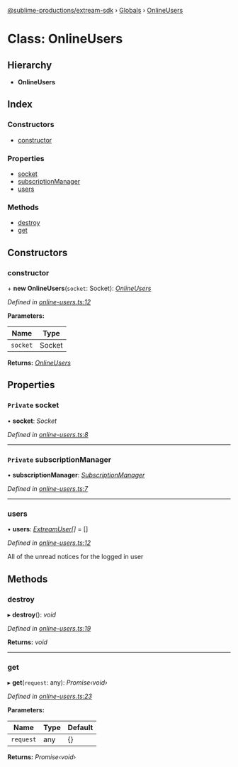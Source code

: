 [@sublime-productions/extream-sdk](../README.md) › [Globals](../globals.md) › [OnlineUsers](onlineusers.md)

# Class: OnlineUsers

## Hierarchy

* **OnlineUsers**

## Index

### Constructors

* [constructor](onlineusers.md#constructor)

### Properties

* [socket](onlineusers.md#private-socket)
* [subscriptionManager](onlineusers.md#private-subscriptionmanager)
* [users](onlineusers.md#users)

### Methods

* [destroy](onlineusers.md#destroy)
* [get](onlineusers.md#get)

## Constructors

###  constructor

\+ **new OnlineUsers**(`socket`: Socket): *[OnlineUsers](onlineusers.md)*

*Defined in [online-users.ts:12](https://github.com/Extream-SaaS/ex-sdk/blob/ccff5d7/src/online-users.ts#L12)*

**Parameters:**

Name | Type |
------ | ------ |
`socket` | Socket |

**Returns:** *[OnlineUsers](onlineusers.md)*

## Properties

### `Private` socket

• **socket**: *Socket*

*Defined in [online-users.ts:8](https://github.com/Extream-SaaS/ex-sdk/blob/ccff5d7/src/online-users.ts#L8)*

___

### `Private` subscriptionManager

• **subscriptionManager**: *[SubscriptionManager](subscriptionmanager.md)*

*Defined in [online-users.ts:7](https://github.com/Extream-SaaS/ex-sdk/blob/ccff5d7/src/online-users.ts#L7)*

___

###  users

• **users**: *[ExtreamUser](../interfaces/extreamuser.md)[]* = []

*Defined in [online-users.ts:12](https://github.com/Extream-SaaS/ex-sdk/blob/ccff5d7/src/online-users.ts#L12)*

All of the unread notices for the logged in user

## Methods

###  destroy

▸ **destroy**(): *void*

*Defined in [online-users.ts:19](https://github.com/Extream-SaaS/ex-sdk/blob/ccff5d7/src/online-users.ts#L19)*

**Returns:** *void*

___

###  get

▸ **get**(`request`: any): *Promise‹void›*

*Defined in [online-users.ts:23](https://github.com/Extream-SaaS/ex-sdk/blob/ccff5d7/src/online-users.ts#L23)*

**Parameters:**

Name | Type | Default |
------ | ------ | ------ |
`request` | any | {} |

**Returns:** *Promise‹void›*
